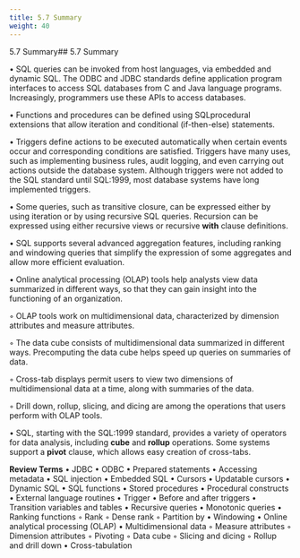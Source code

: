 ```yaml
---
title: 5.7 Summary
weight: 40
---
```


5.7 Summary## 5.7 Summary

• SQL queries can be invoked from host languages, via embedded and dynamic SQL. The ODBC and JDBC standards define application program interfaces to access SQL databases from C and Java language programs. Increasingly, programmers use these APIs to access databases.

• Functions and procedures can be defined using SQLprocedural extensions that allow iteration and conditional (if-then-else) statements.

• Triggers define actions to be executed automatically when certain events occur and corresponding conditions are satisfied. Triggers have many uses, such as implementing business rules, audit logging, and even carrying out actions outside the database system. Although triggers were not added to the SQL standard until SQL:1999, most database systems have long implemented triggers.

• Some queries, such as transitive closure, can be expressed either by using iteration or by using recursive SQL queries. Recursion can be expressed using either recursive views or recursive **with** clause definitions.

• SQL supports several advanced aggregation features, including ranking and windowing queries that simplify the expression of some aggregates and allow more efficient evaluation.

• Online analytical processing (OLAP) tools help analysts view data summarized in different ways, so that they can gain insight into the functioning of an organization.

◦ OLAP tools work on multidimensional data, characterized by dimension attributes and measure attributes.

◦ The data cube consists of multidimensional data summarized in different ways. Precomputing the data cube helps speed up queries on summaries of data.

◦ Cross-tab displays permit users to view two dimensions of multidimensional data at a time, along with summaries of the data.

◦ Drill down, rollup, slicing, and dicing are among the operations that users perform with OLAP tools.

• SQL, starting with the SQL:1999 standard, provides a variety of operators for data analysis, including **cube** and **rollup** operations. Some systems support a **pivot** clause, which allows easy creation of cross-tabs.

**Review Terms**
• JDBC
• ODBC
• Prepared statements
• Accessing metadata
• SQL injection
• Embedded SQL
• Cursors
• Updatable cursors
• Dynamic SQL
• SQL functions
• Stored procedures
• Procedural constructs
• External language routines
• Trigger
• Before and after triggers
• Transition variables and tables
• Recursive queries
• Monotonic queries
• Ranking functions
◦ Rank
◦ Dense rank
◦ Partition by
• Windowing
• Online analytical processing
(OLAP)
• Multidimensional data
◦ Measure attributes
◦ Dimension attributes
◦ Pivoting
◦ Data cube
◦ Slicing and dicing
◦ Rollup and drill down
• Cross-tabulation

